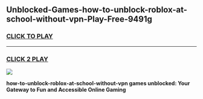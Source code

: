
## Unblocked-Games-how-to-unblock-roblox-at-school-without-vpn-Play-Free-9491g
<h3>
<a href="https://premium76.site?title=how-to-unblock-roblox-at-school-without-vpn&ref=23A">CLICK TO PLAY</a></h3>
<hr>

<h3>
<a href="https://premium76.site?title=how-to-unblock-roblox-at-school-without-vpn&ref=23A">CLICK 2 PLAY</a>
  
</h3>

<a href="https://premium76.site?title=how-to-unblock-roblox-at-school-without-vpn&ref=23A"><img src="https://clearcache.store/games.png"></a>


**how-to-unblock-roblox-at-school-without-vpn games unblocked: Your Gateway to Fun and Accessible Online Gaming**
